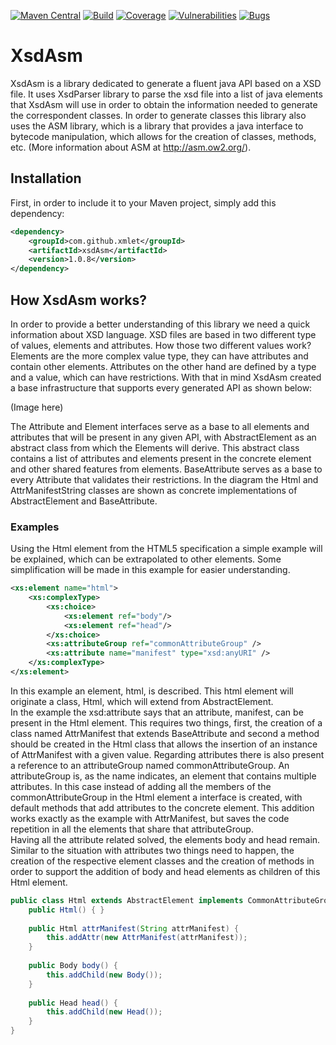 [![Maven Central](https://img.shields.io/maven-central/v/com.github.xmlet/xsdAsm.svg)](https://search.maven.org/#artifactdetails%7Ccom.github.xmlet%7CxsdAsm%7C1.0.8%7Cjar)
[![Build](https://sonarcloud.io/api/project_badges/measure?project=com.github.xmlet%3AxsdAsm&metric=alert_status)](https://sonarcloud.io/dashboard?id=com.github.xmlet%3AxsdAsm)
[![Coverage](https://sonarcloud.io/api/badges/measure?key=com.github.xmlet%3AxsdAsm&metric=coverage)](https://sonarcloud.io/component_measures/domain/Coverage?id=com.github.xmlet%3AxsdAsm)
[![Vulnerabilities](https://sonarcloud.io/api/badges/measure?key=com.github.xmlet%3AxsdAsm&metric=vulnerabilities)](https://sonarcloud.io/dashboard?id=com.github.xmlet%3AxsdAsm)
[![Bugs](https://sonarcloud.io/api/badges/measure?key=com.github.xmlet%3AxsdAsm&metric=bugs)](https://sonarcloud.io/dashboard?id=com.github.xmlet%3AxsdAsm)

# XsdAsm

XsdAsm is a library dedicated to generate a fluent java API based on a XSD file. It uses XsdParser library to parse the xsd file into a list of java elements that 
XsdAsm will use in order to obtain the information needed to generate the correspondent classes. In order to generate classes this library also uses the ASM library, 
which is a library that provides a java interface to bytecode manipulation, which allows for the creation of classes, methods, etc. (More information about 
ASM at http://asm.ow2.org/).

## Installation

First, in order to include it to your Maven project, simply add this dependency:

``` xml
<dependency>
    <groupId>com.github.xmlet</groupId>
    <artifactId>xsdAsm</artifactId>
    <version>1.0.8</version>
</dependency>
``` 

## How XsdAsm works?

In order to provide a better understanding of this library we need a quick information about XSD language. XSD files are based in two different type of values,
elements and attributes. How those two different values work? Elements are the more complex value type, they can have attributes and contain other elements. 
Attributes on the other hand are defined by a type and a value, which can have restrictions. With that in mind XsdAsm created a base infrastructure 
that supports every generated API as shown below:

(Image here)

The Attribute and Element interfaces serve as a base to all elements and attributes that will be present in any given API, with AbstractElement as an abstract class
from which the Elements will derive. This abstract class contains a list of attributes and elements present in the concrete element and other shared features from elements.
BaseAttribute serves as a base to every Attribute that validates their restrictions.
In the diagram the Html and AttrManifestString classes are shown as concrete implementations of AbstractElement and BaseAttribute.

### Examples

Using the Html element from the HTML5 specification a simple example will be explained, which can be extrapolated to other elements. Some simplification will be made in this example
for easier understanding.

``` xml
<xs:element name="html">
    <xs:complexType>
        <xs:choice>
            <xs:element ref="body"/>
            <xs:element ref="head"/>
        </xs:choice>
        <xs:attributeGroup ref="commonAttributeGroup" />
        <xs:attribute name="manifest" type="xsd:anyURI" />
    </xs:complexType>
</xs:element>
```

In this example an element, html, is described. This html element will originate a class, Html, which will extend from AbstractElement.  
In the example the xsd:attribute says that an attribute, manifest, can be present in the Html element. This requires two things, first, the creation of a class named AttrManifest
that extends BaseAttribute and second a method should be created in the Html class that allows the insertion of an instance of AttrManifest with a given value. 
Regarding attributes there is also present a reference to an attributeGroup named commonAttributeGroup. An attributeGroup is, as the name indicates, an element that contains multiple
attributes. 
In this case instead of adding all the members of the commonAttributeGroup in the Html element a interface is created, with default methods that 
add attributes to the concrete element. This addition works exactly as the example with AttrManifest, but saves the code repetition in all the elements that share that 
attributeGroup.  
Having all the attribute related solved, the elements body and head remain. Similar to the situation with attributes two things need to happen, the creation of the respective 
element classes and the creation of methods in order to support the addition of body and head elements as children of this Html element.

``` java
public class Html extends AbstractElement implements CommonAttributeGroup {
    public Html() { }
    
    public Html attrManifest(String attrManifest) {
        this.addAttr(new AttrManifest(attrManifest));
    }
    
    public Body body() {
        this.addChild(new Body());
    }
        
    public Head head() {
        this.addChild(new Head());
    }
}
```